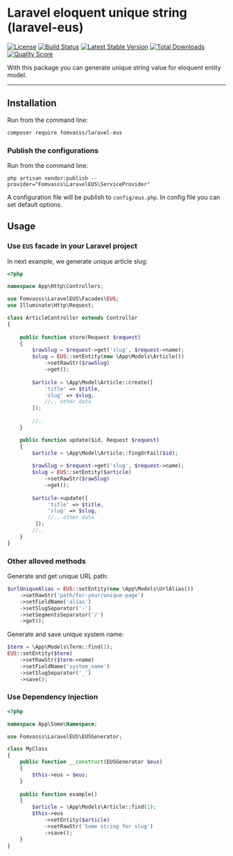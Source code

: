 # Laravel eloquent unique string (laravel-eus)

[![License](https://img.shields.io/packagist/l/fomvasss/laravel-eus.svg?style=for-the-badge)](https://packagist.org/packages/fomvasss/laravel-eus)
[![Build Status](https://img.shields.io/github/stars/fomvasss/laravel-eus.svg?style=for-the-badge)](https://github.com/fomvasss/laravel-eus)
[![Latest Stable Version](https://img.shields.io/packagist/v/fomvasss/laravel-eus.svg?style=for-the-badge)](https://packagist.org/packages/fomvasss/laravel-eus)
[![Total Downloads](https://img.shields.io/packagist/dt/fomvasss/laravel-eus.svg?style=for-the-badge)](https://packagist.org/packages/fomvasss/laravel-eus)
[![Quality Score](https://img.shields.io/scrutinizer/g/fomvasss/laravel-eus.svg?style=for-the-badge)](https://scrutinizer-ci.com/g/fomvasss/laravel-eus)

With this package you can generate unique string value for eloquent entity model.

----------

## Installation

Run from the command line:

```bash
composer require fomvasss/laravel-eus
```

### Publish the configurations

Run from the command line:

```
php artisan vendor:publish --provider="Fomvasss\LaravelEUS\ServiceProvider"
```
A configuration file will be publish to `config/eus.php`. In config file you can set default options.

## Usage

### Use `EUS` facade in your Laravel project

In next example, we generate unique article slug:

```php
<?php 

namespace App\Http\Controllers;

use Fomvasss\LaravelEUS\Facades\EUS;
use Illuminate\Http\Request;

class ArticleController extends Controller 
{
    
    public function store(Request $request)
    {
        $rawSlug = $request->get('slug', $request->name);
        $slug = EUS::setEntity(new \App\Models\Article())
            ->setRawStr($rawSlug)
            ->get();
                
        $article = \App\Model\Article::create([
            'title' => $title,
            'slug' => $slug,
            //.. other data
        ]);
        
        //..
    }

    public function update($id, Request $request) 
    {        
        $article = \App\Model\Article::fingOrFail($id);
     
        $rawSlug = $request->get('slug', $request->name);
        $slug = EUS::setEntity($article)
            ->setRawStr($rawSlug)
            ->get();
         
        $article->update([
             'title' => $title,
             'slug' => $slug,
             //.. other data
         ]);
        //..
    }
}
```

### Other alloved methods

Generate and get unique URL path:

```php
$urlUniqueAlias = EUS::setEntity(new \App\Models\UrlAlias())
    ->setRawStr('path/for-your/unique-page')
    ->setFieldName('alias')
    ->setSlugSeparator('-')
    ->setSegmentsSeparator('/')
    ->get();
```

Generate and save unique system name:

```php
$term = \App\Models\Term::find(1);
EUS::setEntity($term)
    ->setRawStr($term->name)
    ->setFieldName('system_name')
    ->setSlugSeparator('_')
    ->save();
```

### Use Dependency Injection

```php
<?php

namespace App\Some\Namespace;

use Fomvasss\LaravelEUS\EUSGenerator;

class MyClass
{
    public function __construct(EUSGenerator $eus)
    {
        $this->eus = $eus;
    }
    
    public function example()
    {
        $article = \App\Models\Article::find(1);
        $this->eus
            ->setEntity($article)
            ->setRawStr('Some string for slug')
            ->save();
    }
}
```
